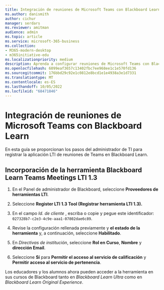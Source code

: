 ```yaml
---
title: Integración de reuniones de Microsoft Teams con Blackboard Learn
ms.author: danismith
author: cichur
manager: serdars
ms.reviewer: amitman
audience: admin
ms.topic: article
ms.service: microsoft-365-business
ms.collection:
- M365-modern-desktop
- m365initiative-edu
ms.localizationpriority: medium
description: Aprenda a configurar reuniones de Microsoft Teams con Blackboard Learn.
ms.openlocfilehash: 6099eaf3657c13402fbc7ee968ee1c1e570fd136
ms.sourcegitcommit: 176bbd29c92e1c0812e8bcd1e1e4938a3e1d7331
ms.translationtype: MT
ms.contentlocale: es-ES
ms.lasthandoff: 10/05/2022
ms.locfileid: "68471846"
---
```

# <a name="integrate-microsoft-teams-meetings-with-blackboard-learn"></a>Integración de reuniones de Microsoft Teams con Blackboard Learn

En esta guía se proporcionan los pasos del administrador de TI para registrar la aplicación LTI de reuniones de Teams en Blackboard Learn.

## <a name="add-the-blackboard-learn-teams-meetings-lti-13-tool"></a>Incorporación de la herramienta Blackboard Learn Teams Meetings LTI 1.3

1. En el Panel de administrador de Blackboard, seleccione **Proveedores de herramientas LTI**.

2. Seleccione **Register LTI 1.3 Tool (Registrar herramienta LTI 1.3).**

3. En el campo *Id. de cliente* , escriba o copie y pegue este identificador: `027328b7-c2e3-4c9e-aaa1-07802dae6c89`.

4. Revise la configuración rellenada previamente y **el estado de la herramienta** y, a continuación, seleccione **Habilitado**.

5. En *Directivas de institución*, seleccione **Rol en Curso**, **Nombre** y **dirección Email**.

6. Seleccione **Sí** para **Permitir el acceso al servicio de calificación** y **Permitir acceso al servicio de pertenencia**.

Los educadores y los alumnos ahora pueden acceder a la herramienta en sus cursos de Blackboard tanto en *Blackboard Learn Ultra* como en *Blackboard Learn Original Experience*.
